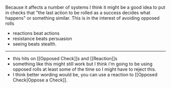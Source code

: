 Because it affects a number of systems I think it might be a good idea to put in checks that "the last action to be rolled as a success decides what happens" or something similar. This is in the interest of avoiding opposed rolls

- reactions beat actions
- resistance beats persuasion
- seeing beats stealth.

---

- this hits on [[Opposed Check]]s and [[Reaction]]s
- something like this might still work but I think i'm going to be using opposed rolls at least some of the time so I might have to reject this.
- I think better wording would be, you can use a reaction to [[Opposed Check|Oppose a Check]].